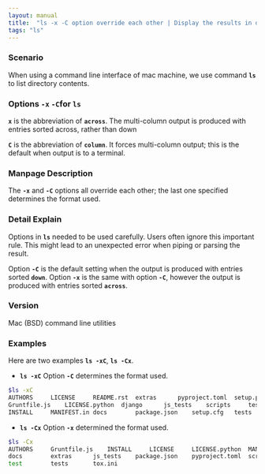 ```yaml
---
layout: manual
title:  "ls -x -C option override each other | Display the results in different sortings"
tags: "ls"
---
```


### Scenario
When using a command line interface of mac machine, we use command __`ls`__ to list directory contents.

### Options `-x` `-C`for `ls` 
__`x`__ is the abbreviation of __`across`__. The multi-column output is produced with entries sorted across, rather than down

__`C`__ is the abbreviation of __`column`__. It forces multi-column output; this is the default when output is to a terminal.


### Manpage Description
The __`-x`__ and __`-C`__ options all override each other; the last one specified determines the format used.


### Detail Explain

Options in __`ls`__ needed to be used carefully. Users often ignore this important rule. This might lead to an unexpected error when piping or parsing the result.

Option __`-C`__ is the default setting when the output is produced with entries sorted __`down`__. Option __`-x`__ is the same with option __`-C`__, however the output is produced with entries sorted __`across`__.

### Version
Mac (BSD) command line utilities

### Examples
Here are two examples __`ls -xC`__, __`ls -Cx`__.

- __`ls -xC`__ Option __`-C`__ determines the format used.

```bash
$ls -xC
AUTHORS		LICENSE		README.rst	extras		pyproject.toml	setup.py	tox.ini
Gruntfile.js	LICENSE.python	django		js_tests	scripts		test
INSTALL		MANIFEST.in	docs		package.json	setup.cfg	tests
```

- __`ls -Cx`__ Option __`-x`__ determined the format used.

```bash
$ls -Cx 
AUTHORS		Gruntfile.js	INSTALL		LICENSE		LICENSE.python	MANIFEST.in	README.rst	django
docs		extras		js_tests	package.json	pyproject.toml	scripts		setup.cfg	setup.py
test		tests		tox.ini
```

